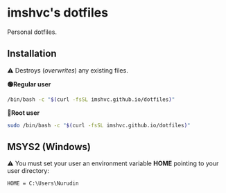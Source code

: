 # **imshvc's dotfiles**

Personal dotfiles.

## Installation

⚠️ Destroys (_overwrites_) any existing files.

**🟢Regular user**

```bash
/bin/bash -c "$(curl -fsSL imshvc.github.io/dotfiles)"
```

**🔴Root user**

```bash
sudo /bin/bash -c "$(curl -fsSL imshvc.github.io/dotfiles)"
```

## MSYS2 (Windows)

⚠️ You must set your user an environment variable **HOME** pointing to your user directory:

```text
HOME = C:\Users\Nurudin
```
